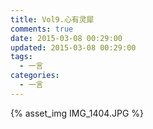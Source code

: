 ```yaml
---
title: Vol9.心有灵犀
comments: true
date: 2015-03-08 00:29:00
updated: 2015-03-08 00:29:00
tags:
  - 一言
categories:
  - 一言
---
```


{% asset_img IMG_1404.JPG %}
